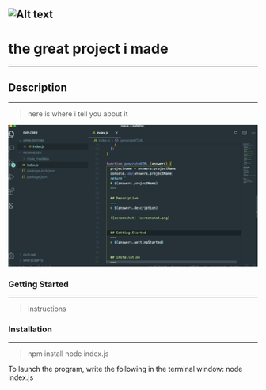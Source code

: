 
  ![Alt text](https://res.cloudinary.com/practicaldev/image/fetch/s--7yVSltAE--/c_imagga_scale,f_auto,fl_progressive,h_420,q_auto,w_1000/https://user-images.githubusercontent.com/9840435/59461914-cbc18380-8e22-11e9-8567-87b43da950ac.png?raw=true "readme")
  ---
  
  # the great project i made
  ---

  ## Description
  ---
  > here is where i tell you about it

  ![Alt text](/screenshot.png?raw=true "Screen Shot")
  


  ### Getting Started
  ---
  > instructions


  ### Installation
  ---
  > npm install     node index.js

  To launch the program, write the following in the terminal window:
  node index.js
  
  
  